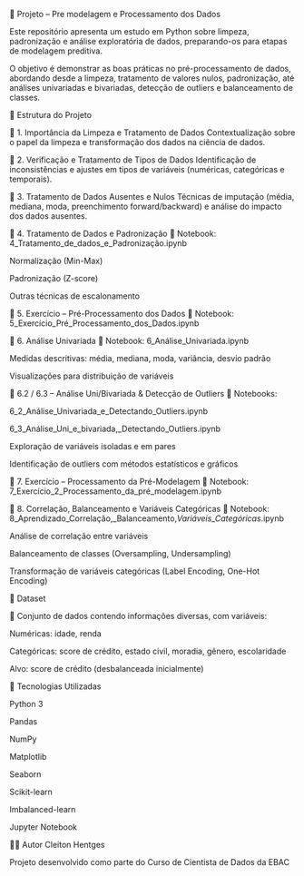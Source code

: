 🧹 Projeto – Pre modelagem e Processamento dos Dados

Este repositório apresenta um estudo em Python sobre limpeza, padronização e análise exploratória de dados, preparando-os para etapas de modelagem preditiva.

O objetivo é demonstrar as boas práticas no pré-processamento de dados, abordando desde a limpeza, tratamento de valores nulos, padronização, até análises univariadas e bivariadas, detecção de outliers e balanceamento de classes.

📂 Estrutura do Projeto

🔹 1. Importância da Limpeza e Tratamento de Dados
Contextualização sobre o papel da limpeza e transformação dos dados na ciência de dados.

🔹 2. Verificação e Tratamento de Tipos de Dados
Identificação de inconsistências e ajustes em tipos de variáveis (numéricas, categóricas e temporais).

🔹 3. Tratamento de Dados Ausentes e Nulos
Técnicas de imputação (média, mediana, moda, preenchimento forward/backward) e análise do impacto dos dados ausentes.

🔹 4. Tratamento de Dados e Padronização
📄 Notebook: 4_Tratamento_de_dados_e_Padronização.ipynb

Normalização (Min-Max)

Padronização (Z-score)

Outras técnicas de escalonamento

🔹 5. Exercício – Pré-Processamento dos Dados
📄 Notebook: 5_Exercício_Pré_Processamento_dos_Dados.ipynb

🔹 6. Análise Univariada
📄 Notebook: 6_Análise_Univariada.ipynb

Medidas descritivas: média, mediana, moda, variância, desvio padrão

Visualizações para distribuição de variáveis

🔹 6.2 / 6.3 – Análise Uni/Bivariada & Detecção de Outliers
📄 Notebooks:

6_2_Análise_Univariada_e_Detectando_Outliers.ipynb

6_3_Análise_Uni_e_bivariada,_Detectando_Outliers.ipynb

Exploração de variáveis isoladas e em pares

Identificação de outliers com métodos estatísticos e gráficos

🔹 7. Exercício – Processamento da Pré-Modelagem
📄 Notebook: 7_Exercício_2_Processamento_da_pré_modelagem.ipynb

🔹 8. Correlação, Balanceamento e Variáveis Categóricas
📄 Notebook: 8_Aprendizado_Correlação,_Balanceamento,_Variáveis_Categóricas_.ipynb

Análise de correlação entre variáveis

Balanceamento de classes (Oversampling, Undersampling)

Transformação de variáveis categóricas (Label Encoding, One-Hot Encoding)

📑 Dataset

📂 Conjunto de dados contendo informações diversas, com variáveis:

Numéricas: idade, renda

Categóricas: score de crédito, estado civil, moradia, gênero, escolaridade

Alvo: score de crédito (desbalanceada inicialmente)

🚀 Tecnologias Utilizadas

Python 3

Pandas

NumPy

Matplotlib

Seaborn

Scikit-learn

Imbalanced-learn

Jupyter Notebook

👨‍💻 Autor Cleiton Hentges

Projeto desenvolvido como parte do Curso de Cientista de Dados da EBAC
